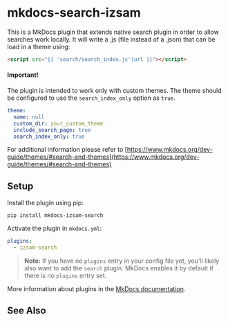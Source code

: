 # mkdocs-search-izsam

This is a MkDocs plugin that extends native search plugin in order to allow searches work locally. It will write a .js (file instead of a .json) that can be load in a theme using:

```html
<script src="{{ 'search/search_index.js'|url }}"></script>
```

#### Important!

The plugin is intended to work only with custom themes. The theme should be configured to use the `search_index_only` option as `true`.

```yaml
theme:
  name: null
  custom_dir: your_custom_theme
  include_search_page: true
  search_index_only: true
```

For additional information please refer to [https://www.mkdocs.org/dev-guide/themes/#search-and-themes](https://www.mkdocs.org/dev-guide/themes/#search-and-themes)

## Setup

Install the plugin using pip:

`pip install mkdocs-izsam-search`

Activate the plugin in `mkdocs.yml`:
```yaml
plugins:
  - izsam-search
```

> **Note:** If you have no `plugins` entry in your config file yet, you'll likely also want to add the `search` plugin. MkDocs enables it by default if there is no `plugins` entry set.

More information about plugins in the [MkDocs documentation][mkdocs-plugins].

## See Also

[mkdocs-plugins]: http://www.mkdocs.org/user-guide/plugins/
[mkdocs-template]: https://www.mkdocs.org/user-guide/custom-themes/#template-variables
[mkdocs-block]: https://www.mkdocs.org/user-guide/styling-your-docs/#overriding-template-blocks
